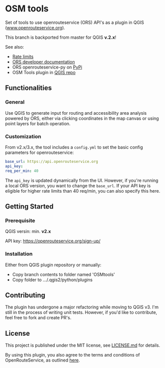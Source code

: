 # OSM tools
Set of tools to use openrouteservice (ORS) API's as a plugin in QGIS (www.openrouteservice.org).

This branch is backported from master for QGIS **v.2.x**!

See also:
- [Rate limits](https://openrouteservice.org/ratelimits/)
- [ORS developer documentation](https://openrouteservice.org/documentation/)
- ORS openrouteservice-py on [PyPi](https://pypi.python.org/pypi/openrouteservice)
- OSM Tools plugin in [QGIS repo](https://plugins.qgis.org/plugins/OSMtools/)

## Functionalities

### General
Use QGIS to generate input for routing and accessibility area analysis powered by ORS, either via clicking coordinates in the map canvas or using point layers for batch operation.

### Customization
From v2.x/3.x, the tool includes a `config.yml` to set the basic config parameters for openrouteservice:

```yaml
base_url: https://api.openrouteservice.org
api_key: 
req_per_min: 40
```
The `api_key` is updated dynamically from the UI. However, if you're running a local ORS version, you want to change the `base_url`. If your API key is eligible for higher rate limits than 40 req/min, you can also specify this here.

## Getting Started
### Prerequisite

QGIS versin: min. **v2.x**

API key: https://openrouteservice.org/sign-up/

### Installation

Either from QGIS plugin repository or manually:
  - Copy branch contents to folder named 'OSMtools'
  - Copy folder to .../.qgis2/python/plugins
  
## Contributing
The plugin has undergone a major refactoring while moving to QGIS v3. I'm still in the process of writing unit tests. However, if you'd like to contribute, feel free to fork and create PR's. 

## License
This project is published under the MIT license, see [LICENSE.md](https://github.com/nilsnolde/ORStools/blob/master/LICENSE.md) for details.

By using this plugin, you also agree to the terms and conditions of OpenRouteService, as outlined [here](https://developers.openrouteservice.org/portal/about).

